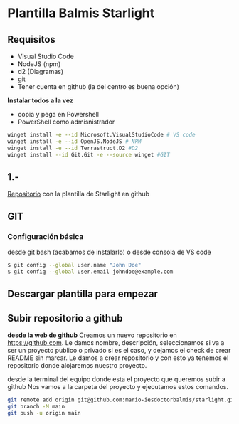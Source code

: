 # Plantilla Balmis Starlight 
## Requisitos

- Visual Studio Code
- NodeJS (npm)
- d2 (Diagramas)
- git
- Tener cuenta en github (la del centro es buena opción)


**Instalar todos a la vez**
  - copia y pega en Powershell
  - PowerShell como admisnistrador
```sh
winget install -e --id Microsoft.VisualStudioCode # VS code
winget install -e --id OpenJS.NodeJS # NPM
winget install -e --id Terrastruct.D2 #D2
winget install --id Git.Git -e --source winget #GIT
```

## 1.- 
[Repositorio](https://github.com/mario-iesdoctorbalmis/starlight) con la plantilla de Starlight en github

## GIT
### Configuración básica

desde git bash (acabamos de instalarlo) o desde consola de VS code

```sh
$ git config --global user.name "John Doe"
$ git config --global user.email johndoe@example.com
```


## Descargar plantilla para empezar


## Subir repositorio a github

**desde la web de github**
Creamos un nuevo repositorio en https://github.com. Le damos nombre, descripción, seleccionamos si va a ser un proyecto publico o privado si es el caso, y dejamos el check de crear README sin marcar. Le damos a crear repositorio y con esto ya tenemos el repositorio donde alojaremos nuestro proyecto.

desde la terminal del equipo donde esta el proyecto que queremos subir a github
Nos vamos a la carpeta del proyecto y ejecutamos estos comandos.

```sh
git remote add origin git@github.com:mario-iesdoctorbalmis/starlight.git
git branch -M main
git push -u origin main
```